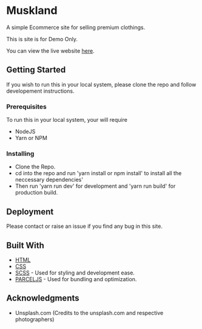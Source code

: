 # Muskland

A simple Ecommerce site for selling premium clothings.

This is site is for Demo Only.

You can view the live website [here](https://youthful-aryabhata-bc500d.netlify.com/).

## Getting Started

If you wish to run this in your local system, please clone the repo and follow developement instructions.

### Prerequisites

To run this in your local system, your will require

- NodeJS
- Yarn or NPM

### Installing

- Clone the Repo.
- cd into the repo and run 'yarn install or npm install' to install all the neccessary dependencies'
- Then run 'yarn run dev' for development and 'yarn run build' for production build.

## Deployment

Please contact or raise an issue if you find any bug in this site.

## Built With

- [HTML](https://www.w3.org/html/)
- [CSS](https://www.w3.org/Style/CSS/Overview.en.html)
- [SCSS](https://sass-lang.com/) - Used for styling and development ease.
- [PARCELJS](https://parceljs.org/) - Used for bundling and optimization.

## Acknowledgments

- Unsplash.com (Credits to the unsplash.com and respective photographers)
